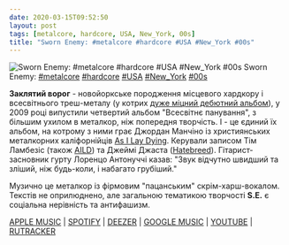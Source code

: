 ```yaml
---
date: 2020-03-15T09:52:50
layout: post
tags: [metalcore, hardcore, USA, New_York, 00s]
title: "Sworn Enemy: #metalcore #hardcore #USA #New_York #00s"
---
```

![Sworn Enemy: #metalcore #hardcore #USA #New_York #00s](https://res.cloudinary.com/vast-space-unexplored/image/upload/q_auto,dpr_auto,w_auto/photos/photo_921_15-03-2020_09-52-50.jpg)
Sworn Enemy: [#metalcore](/tags/#metalcore) [#hardcore](/tags/#hardcore) [#USA](/tags/#USA) [#New_York](/tags/#New_York) [#00s](/tags/#00s)

**Заклятий ворог** - новойоркське породження місцевого хардкору і всесвітнього треш-металу (у котрих [дуже міцний дебютний альбом](/2019-11-25-sworn-enemy--metallic-hardcore-crossover-usa-new-york)), у 2009 році випустили четвертий альбом &quot;Всесвітнє панування&quot;, з більшим ухилом в металкор, ніж попередня творчість. І - це єдиний їх альбом, на котрому з ними грає Джордан Манчіно із християнських металкорних каліфорнійців [As I Lay Dying](/2019-12-26-as-i-lay-dying--metalcore-christian-metalcore-usa). Керували записом Тім Ламбезіс (також [AILD](/2019-12-26-as-i-lay-dying--metalcore-christian-metalcore-usa)) та Джеймі Джаста ([Hatebreed](/2019-12-03-hatebreed--hardcore-usa-connecticut-00s-)). Гітарист-засновник гурту Лоренцо Антонуччі казав: &quot;Звук відчутно швидший та зліший, ніж будь-коли, і набагато грубіший.&quot;

Музично це металкор із фірмовим &quot;пацанським&quot; скрім-харш-вокалом. Текстів не оприлюднено, але загальною тематикою творчості **S.E.** є соціальна нерівність та антифашизм.

[APPLE MUSIC](https://music.apple.com/cl/album/total-world-domination/1045282170) \| [SPOTIFY](https://open.spotify.com/album/2HpeVttvV3SoaIPav12RtJ) \| [DEEZER](https://www.deezer.com/album/11321050?utm_source=deezer&amp;utm_content=album-11321050&amp;utm_term=1601611822_1584258558&amp;utm_medium=web) \| [GOOGLE MUSIC](https://play.google.com/music/m/B3dn4tgqf3g63qze74gaf52cqci?t=Total_World_Domination_-_Sworn_Enemy) \| [YOUTUBE](https://www.youtube.com/playlist?list=PLowYsSpHAf_dRER7TzIsRO1etzXvDIOXI) \| [RUTRACKER](https://rutracker.org/forum/viewtopic.php?t=3734254)